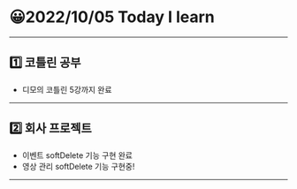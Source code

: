 # 😀2022/10/05 Today I learn
-------------------------
## 1️⃣ 코틀린 공부
  * 디모의 코틀린 5강까지 완료
------------------------
## 2️⃣ 회사 프로젝트
  * 이벤트 softDelete 기능 구현 완료
  * 영상 관리 softDelete 기능 구현중!
-------------------------
